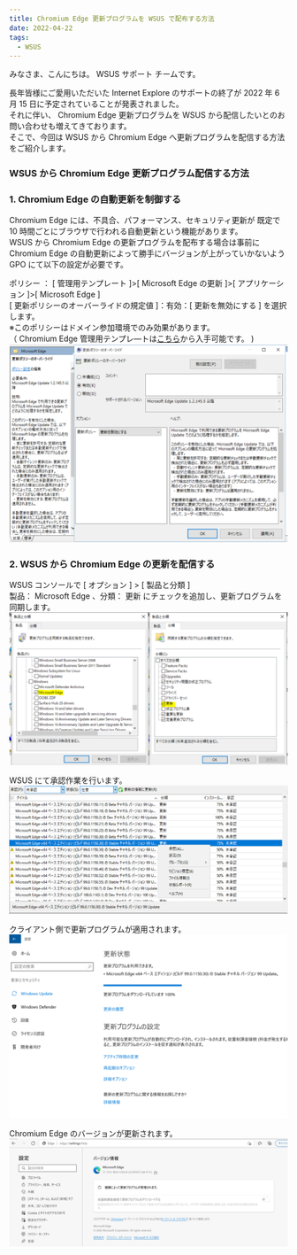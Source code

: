 ```yaml
---
title: Chromium Edge 更新プログラムを WSUS で配布する方法
date: 2022-04-22
tags:
  - WSUS
---
```


みなさま、こんにちは。 WSUS サポート チームです。

長年皆様にご愛用いただいた Internet Explore のサポートの終了が 2022 年 6 月 15 日に予定されていることが発表されました。  
それに伴い、 Chromium Edge 更新プログラムを WSUS から配信したいとのお問い合わせも増えてきております。  
そこで、今回は WSUS から Chromium Edge へ更新プログラムを配信する方法をご紹介します。

### **WSUS から Chromium Edge 更新プログラム配信する方法**

### 1. Chromium Edge の自動更新を制御する

Chromium Edge には、不具合、パフォーマンス、セキュリティ更新が 既定で 10 時間ごとにブラウザで行われる自動更新という機能があります。  
WSUS から Chromium Edge の更新プログラムを配布する場合は事前に Chromium Edge の自動更新によって勝手にバージョンが上がっていかないよう GPO にて以下の設定が必要です。

ポリシー ： [ 管理用テンプレート ]>[ Microsoft Edge の更新 ]>[ アプリケーション ]>[ Microsoft Edge ]  
[ 更新ポリシーのオーバーライドの規定値 ]：有効：[ 更新を無効にする ] を選択します。  
※このポリシーはドメイン参加環境でのみ効果があります。  
（ Chromium Edge 管理用テンプレ―トは[こちら](https://www.microsoft.com/ja-jp/edge/business/download)から入手可能です。 )  
![](2022-04-22_01/2022-04-22_01_1.png)

### 2. WSUS から Chromium Edge の更新を配信する

WSUS コンソールで [ オプション ] > [ 製品と分類 ]  
製品： Microsoft Edge 、分類： 更新 にチェックを追加し、更新プログラムを同期します。  
![](2022-04-22_01/2022-04-22_01_2.png)

WSUS にて承認作業を行います。  
![](2022-04-22_01/2022-04-22_01_3.png)

クライアント側で更新プログラムが適用されます。  
![](2022-04-22_01/2022-04-22_01_4.png)

Chromium Edge のバージョンが更新されます。  
![](2022-04-22_01/2022-04-22_01_5.png)

